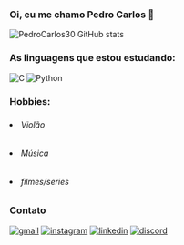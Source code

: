 ### Oi, eu me chamo Pedro Carlos 👋

![PedroCarlos30 GitHub stats](https://github-readme-stats.vercel.app/api?username=PedroCarlos30&show_icons=true&theme=radical=dracula)

<h3>As linguagens que estou estudando:</h3>

![C](https://img.shields.io/badge/C-00599C?style=for-the-badge&logo=c&logoColor=white)
![Python](https://img.shields.io/badge/Python-14354C?style=for-the-badge&logo=python&logoColor=white)

<h3>Hobbies:<h3>
    <h6><li>Violão</li></h6>
    <h6><li>Música</li></h6>
    <h6><li>filmes/series</li></h6>

<h3>Contato</h3>
  
[![gmail](https://img.shields.io/badge/Gmail-D14836?style=for-the-badge&logo=gmail&logoColor=white)](mailto:pedrocarloslp@gmail.com)
[![instagram](https://img.shields.io/badge/Instagram-E4405F?style=for-the-badge&logo=instagram&logoColor=white)](https://www.instagram.com/pedrocarlos_07/)
[![linkedin](https://img.shields.io/badge/LinkedIn-0077B5?style=for-the-badge&logo=linkedin&logoColor=white)](https://www.linkedin.com/in/pedro-carlos-lima-paiva-110095220/)
[![discord](https://img.shields.io/badge/Discord-7289DA?style=for-the-badge&logo=discord&logoColor=white)](https://discord.com/channels/@me)


